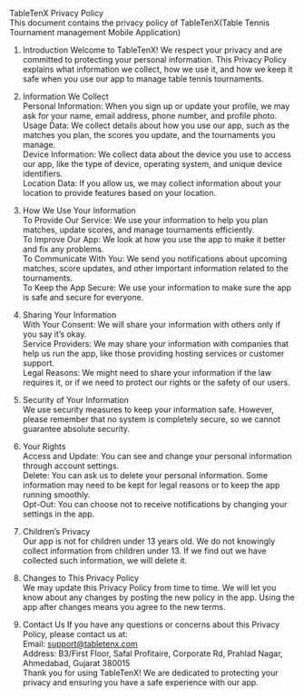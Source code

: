 TableTenX Privacy Policy\
This document contains the privacy policy of TableTenX(Table Tennis Tournament management Mobile Application)

1. Introduction Welcome to TableTenX! We respect your privacy and are committed to protecting your personal information. This Privacy Policy explains what information we collect, how we use it, and how we keep it safe when you use our app to manage table tennis tournaments.

2. Information We Collect\
Personal Information: When you sign up or update your profile, we may ask for your name, email address, phone number, and profile photo.\
Usage Data: We collect details about how you use our app, such as the matches you plan, the scores you update, and the tournaments you manage.\
Device Information: We collect data about the device you use to access our app, like the type of device, operating system, and unique device identifiers.\
Location Data: If you allow us, we may collect information about your location to provide features based on your location.

3. How We Use Your Information\
To Provide Our Service: We use your information to help you plan matches, update scores, and manage tournaments efficiently.\
To Improve Our App: We look at how you use the app to make it better and fix any problems.\
To Communicate With You: We send you notifications about upcoming matches, score updates, and other important information related to the tournaments.\
To Keep the App Secure: We use your information to make sure the app is safe and secure for everyone.

4. Sharing Your Information\
With Your Consent: We will share your information with others only if you say it’s okay.\
Service Providers: We may share your information with companies that help us run the app, like those providing hosting services or customer support.\
Legal Reasons: We might need to share your information if the law requires it, or if we need to protect our rights or the safety of our users.

5. Security of Your Information\
We use security measures to keep your information safe. However, please remember that no system is completely secure, so we cannot guarantee absolute security.

6. Your Rights\
Access and Update: You can see and change your personal information through account settings.\
Delete: You can ask us to delete your personal information. Some information may need to be kept for legal reasons or to keep the app running smoothly.\
Opt-Out: You can choose not to receive notifications by changing your settings in the app.

7. Children’s Privacy\
Our app is not for children under 13 years old. We do not knowingly collect information from children under 13. If we find out we have collected such information, we will delete it.

8. Changes to This Privacy Policy\
We may update this Privacy Policy from time to time. We will let you know about any changes by posting the new policy in the app. Using the app after changes means you agree to the new terms.

9. Contact Us
If you have any questions or concerns about this Privacy Policy, please contact us at:\
Email: support@tabletenx.com\
Address: B3/First Floor, Safal Profitaire, Corporate Rd, Prahlad Nagar, Ahmedabad, Gujarat 380015\
Thank you for using TableTenX! We are dedicated to protecting your privacy and ensuring you have a safe experience with our app.
